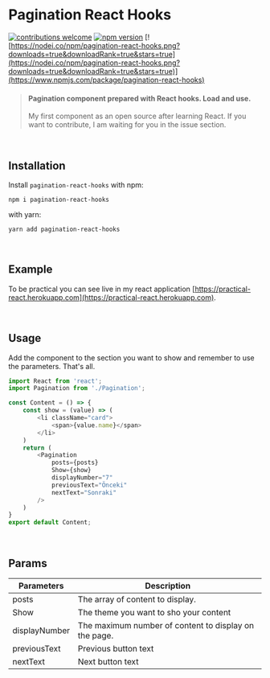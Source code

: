# Pagination React Hooks
[![contributions welcome](https://img.shields.io/badge/contributions-welcome-brightgreen.svg?style=flat)](https://github.com/berat/pagination-react-hooks/issues) [![npm version](https://badge.fury.io/js/pagination-react-hooks.svg)](https://badge.fury.io/js/pagination-react-hooks)
[![https://nodei.co/npm/pagination-react-hooks.png?downloads=true&downloadRank=true&stars=true](https://nodei.co/npm/pagination-react-hooks.png?downloads=true&downloadRank=true&stars=true)](https://www.npmjs.com/package/pagination-react-hooks)

> #### Pagination component prepared with React hooks. Load and use.
> My first component as an open source after learning React. If you want to contribute, I am waiting for you in the issue section.

<br>

## Installation
Install `pagination-react-hooks` with npm:

`npm i pagination-react-hooks`

with yarn:

`yarn add pagination-react-hooks`

<br>

## Example

To be practical you can see live in my react application [https://practical-react.herokuapp.com](https://practical-react.herokuapp.com).


<br>

## Usage
Add the component to the section you want to show and remember to use the parameters. That's all.

```js
import React from 'react';
import Pagination from './Pagination';

const Content = () => {
    const show = (value) => (
        <li className="card">
            <span>{value.name}</span>         
        </li>
    )
    return (
        <Pagination
            posts={posts}
            Show={show}
            displayNumber="7"
            previousText="Önceki"
            nextText="Sonraki"
        />
    )
}
export default Content;
```

<br>


## Params

| Parameters        | Description                        
|------------------|------------------------------------|
| posts         | The array of content to display.                 |
| Show         | The theme you want to sho your content                 |
| displayNumber         | The maximum number of content to display on the page.                |
| previousText         | Previous button text                 |
| nextText         | Next button text                |